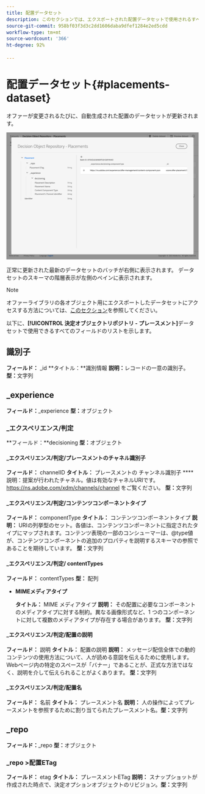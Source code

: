 ```yaml
---
title: 配置データセット
description: このセクションでは、エクスポートされた配置データセットで使用されるすべてのフィールドをリストします。
source-git-commit: 958bf03f3d3c2dd1606daba9dfef1284e2ed5cdd
workflow-type: tm+mt
source-wordcount: '366'
ht-degree: 92%

---
```


# 配置データセット{#placements-dataset}

オファーが変更されるたびに、自動生成された配置のデータセットが更新されます。

![](../../assets/dataset-placements.png)

正常に更新された最新のデータセットのバッチが右側に表示されます。 データセットのスキーマの階層表示が左側のペインに表示されます。

>[!NOTE]
>
>オファーライブラリの各オブジェクト用にエクスポートしたデータセットにアクセスする方法については、[このセクション](../export-catalog/access-dataset.md)を参照してください。

以下に、**[!UICONTROL 決定オブジェクトリポジトリ - プレースメント]**&#x200B;データセットで使用できるすべてのフィールドのリストを示します。

<!--A placement describes a location or place in a personalized message. It is used to set technical constraints for content that the personalization decision supplies. The placement also represents a request to produce certain types of metrics when an experience event is produced where this placement is involved. For instance, the placement facilitates a personalized clickable image inside an email shown to an end-user. The placement may for instance request from the assembled experience that the click on its image gets reported in an experience event with a metric https://ns.adobe.com/xdm/data/metrics/web/linkclicks and a reference to this placement.-->

## 識別子

**フィールド：** _id 
**タイトル：**識別情報
**説明：**&#x200B;レコードの一意の識別子。**型：**&#x200B;文字列

## _experience

**フィールド：**_experience 
**型：**&#x200B;オブジェクト

### _エクスペリエンス/判定

**フィールド：**decisioning
**型：**&#x200B;オブジェクト

#### _エクスペリエンス/判定/プレースメントのチャネル識別子

**フィールド：** channelID 
**タイトル：** プレースメントの チャンネル識別子 
**** 説明：提案が行われたチャネル。値は有効なチャネルURIです。 https://ns.adobe.com/xdm/channels/channel をご覧ください。
**型：**&#x200B;文字列

#### _エクスペリエンス/判定/コンテンツコンポーネントタイプ

**フィールド：** componentType 
**タイトル：** コンテンツコンポーネントタイプ 
**説明：** URIの列挙型のセット。各値は、コンテンツコンポーネントに指定されたタイプにマップされます。コンテンツ表現の一部のコンシューマーは、@type値が、コンテンツコンポーネントの追加のプロパティを説明するスキーマの参照であることを期待しています。
**型：**&#x200B;文字列

#### _エクスペリエンス/判定/ contentTypes

**フィールド：** contentTypes 
**型：** 配列

* **MIMEメディアタイプ**

   **タイトル：** MIME メディアタイプ
   **説明：** その配置に必要なコンポーネントのメディアタイプに対する制約。異なる画像形式など、1 つのコンポーネントに対して複数のメディアタイプが存在する場合があります。
   **型：**&#x200B;文字列

#### _エクスペリエンス/判定/配置の説明

**フィールド：** 説明
**タイトル：** 配置の説明
**説明：** メッセージ配信全体での動的コンテンツの使用方法について、人が読める意図を伝えるために使用します。Webページ内の特定のスペースが「バナー」であることが、正式な方法ではなく、説明を介して伝えられることがよくあります。
**型：**&#x200B;文字列

#### _エクスペリエンス/判定/配置名

**フィールド：** 名前 
**タイトル：** プレースメント名 
**説明：** 人の操作によってプレースメントを参照するために割り当てられたプレースメント名。**型：**&#x200B;文字列

## _repo

**フィールド：**_repo 
**型：**&#x200B;オブジェクト

### _repo >配置ETag

**フィールド：** etag 
**タイトル：** プレースメントETag 
**説明：** スナップショットが作成された時点で、決定オプションオブジェクトのリビジョン。**型：**&#x200B;文字列
